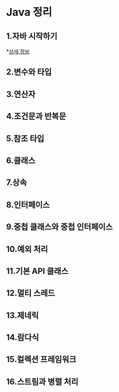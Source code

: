 # Java 정리

## 1.자바 시작하기
*[상세 정보](https://uno-gaebal.tistory.com/28)
## 2.변수와 타입
## 3.연산자
## 4.조건문과 반복문
## 5.참조 타입
## 6.클래스
## 7.상속
## 8.인터페이스
## 9.중첩 클래스와 중첩 인터페이스
## 10.예외 처리
## 11.기본 API 클래스
## 12.멀티 스레드
## 13.제네릭
## 14.람다식
## 15.컬렉션 프레임워크
## 16.스트림과 병렬 처리


